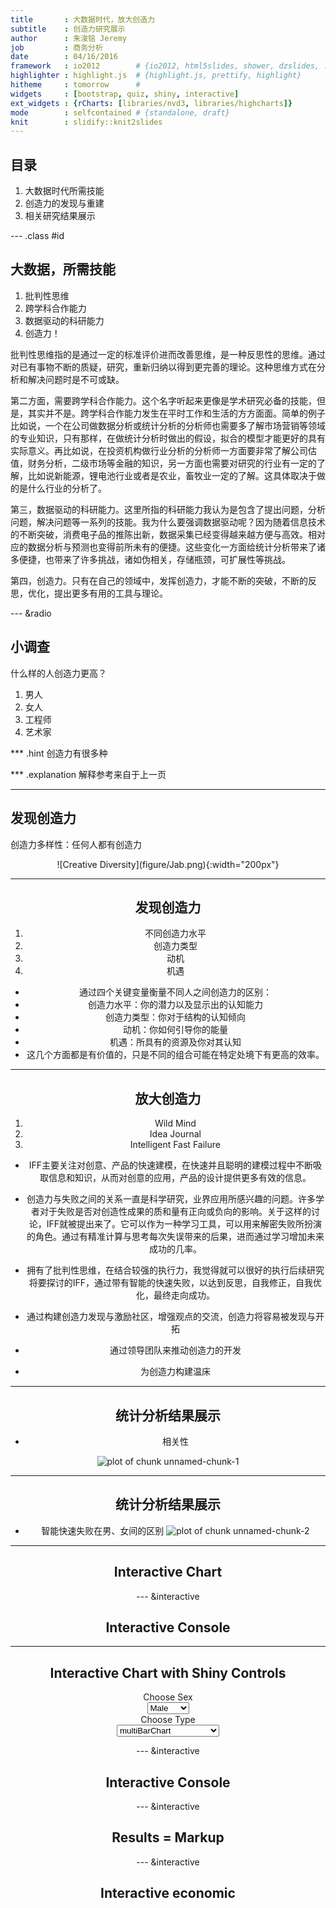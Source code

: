 ```yaml
---
title       : 大数据时代，放大创造力
subtitle    : 创造力研究展示
author      : 朱浚铭 Jeremy
job         : 商务分析
date        : 04/16/2016
framework   : io2012        # {io2012, html5slides, shower, dzslides, ...}
highlighter : highlight.js  # {highlight.js, prettify, highlight}
hitheme     : tomorrow      # 
widgets     : [bootstrap, quiz, shiny, interactive]
ext_widgets : {rCharts: [libraries/nvd3, libraries/highcharts]}
mode        : selfcontained # {standalone, draft}
knit        : slidify::knit2slides
---
```


## 目录

1. 大数据时代所需技能
2. 创造力的发现与重建
3. 相关研究结果展示

--- .class #id

## 大数据，所需技能

1. 批判性思维
2. 跨学科合作能力
3. 数据驱动的科研能力
4. 创造力！

批判性思维指的是通过一定的标准评价进而改善思维，是一种反思性的思维。通过对已有事物不断的质疑，研究，重新归纳以得到更完善的理论。这种思维方式在分析和解决问题时是不可或缺。

第二方面，需要跨学科合作能力。这个名字听起来更像是学术研究必备的技能，但是，其实并不是。跨学科合作能力发生在平时工作和生活的方方面面。简单的例子比如说，一个在公司做数据分析或统计分析的分析师也需要多了解市场营销等领域的专业知识，只有那样，在做统计分析时做出的假设，拟合的模型才能更好的具有实际意义。再比如说，在投资机构做行业分析的分析师一方面要非常了解公司估值，财务分析，二级市场等金融的知识，另一方面也需要对研究的行业有一定的了解，比如说新能源，锂电池行业或者是农业，畜牧业一定的了解。这具体取决于做的是什么行业的分析了。

第三，数据驱动的科研能力。这里所指的科研能力我认为是包含了提出问题，分析问题，解决问题等一系列的技能。我为什么要强调数据驱动呢？因为随着信息技术的不断突破，消费电子品的推陈出新，数据采集已经变得越来越方便与高效。相对应的数据分析与预测也变得前所未有的便捷。这些变化一方面给统计分析带来了诸多便捷，也带来了许多挑战，诸如伪相关，存储瓶颈，可扩展性等挑战。

第四，创造力。只有在自己的领域中，发挥创造力，才能不断的突破，不断的反思，优化，提出更多有用的工具与理论。

--- &radio

## 小调查

什么样的人创造力更高？

1. 男人
2. 女人
3. 工程师
4. 艺术家

*** .hint
创造力有很多种

*** .explanation
解释参考来自于上一页

--- 

## 发现创造力

创造力多样性：任何人都有创造力

<center>![Creative Diversity](figure/Jab.png){:width="200px"}

---
## 发现创造力

1. 不同创造力水平
2. 创造力类型
3. 动机
4. 机遇

- 通过四个关键变量衡量不同人之间创造力的区别：
- 创造力水平：你的潜力以及显示出的认知能力
- 创造力类型：你对于结构的认知倾向
- 动机：你如何引导你的能量
- 机遇：所具有的资源及你对其认知
- 这几个方面都是有价值的，只是不同的组合可能在特定处境下有更高的效率。


---
## 放大创造力

1. Wild Mind
2. Idea Journal
3. Intelligent Fast Failure

- IFF主要关注对创意、产品的快速建模，在快速并且聪明的建模过程中不断吸取信息和知识，从而对创意的应用，产品的设计提供更多有效的信息。

- 创造力与失败之间的关系一直是科学研究，业界应用所感兴趣的问题。许多学者对于失败是否对创造性成果的质和量有正向或负向的影响。关于这样的讨论，IFF就被提出来了。它可以作为一种学习工具，可以用来解密失败所扮演的角色。通过有精准计算与思考每次失误带来的后果，进而通过学习增加未来成功的几率。

- 拥有了批判性思维，在结合较强的执行力，我觉得就可以很好的执行后续研究将要探讨的IFF，通过带有智能的快速失败，以达到反思，自我修正，自我优化，最终走向成功。
- 通过构建创造力发现与激励社区，增强观点的交流，创造力将容易被发现与开拓
- 通过领导团队来推动创造力的开发
- 为创造力构建温床

---
## 统计分析结果展示

- 相关性

![plot of chunk unnamed-chunk-1](assets/fig/unnamed-chunk-1-1.png)

---
## 统计分析结果展示

- 智能快速失败在男、女间的区别
![plot of chunk unnamed-chunk-2](assets/fig/unnamed-chunk-2-1.png)

---
## Interactive Chart


<div id = 'chart1' class = 'rChart nvd3'></div>
<script type='text/javascript'>
 $(document).ready(function(){
      drawchart1()
    });
    function drawchart1(){  
      var opts = {
 "dom": "chart1",
"width":    800,
"height":    400,
"x": "Hair",
"y": "Freq",
"group": "Eye",
"type": "multiBarChart",
"id": "chart1" 
},
        data = [
 {
 "Hair": "Black",
"Eye": "Brown",
"Sex": "Male",
"Freq":             32 
},
{
 "Hair": "Brown",
"Eye": "Brown",
"Sex": "Male",
"Freq":             53 
},
{
 "Hair": "Red",
"Eye": "Brown",
"Sex": "Male",
"Freq":             10 
},
{
 "Hair": "Blond",
"Eye": "Brown",
"Sex": "Male",
"Freq":              3 
},
{
 "Hair": "Black",
"Eye": "Blue",
"Sex": "Male",
"Freq":             11 
},
{
 "Hair": "Brown",
"Eye": "Blue",
"Sex": "Male",
"Freq":             50 
},
{
 "Hair": "Red",
"Eye": "Blue",
"Sex": "Male",
"Freq":             10 
},
{
 "Hair": "Blond",
"Eye": "Blue",
"Sex": "Male",
"Freq":             30 
},
{
 "Hair": "Black",
"Eye": "Hazel",
"Sex": "Male",
"Freq":             10 
},
{
 "Hair": "Brown",
"Eye": "Hazel",
"Sex": "Male",
"Freq":             25 
},
{
 "Hair": "Red",
"Eye": "Hazel",
"Sex": "Male",
"Freq":              7 
},
{
 "Hair": "Blond",
"Eye": "Hazel",
"Sex": "Male",
"Freq":              5 
},
{
 "Hair": "Black",
"Eye": "Green",
"Sex": "Male",
"Freq":              3 
},
{
 "Hair": "Brown",
"Eye": "Green",
"Sex": "Male",
"Freq":             15 
},
{
 "Hair": "Red",
"Eye": "Green",
"Sex": "Male",
"Freq":              7 
},
{
 "Hair": "Blond",
"Eye": "Green",
"Sex": "Male",
"Freq":              8 
} 
]
  
      if(!(opts.type==="pieChart" || opts.type==="sparklinePlus" || opts.type==="bulletChart")) {
        var data = d3.nest()
          .key(function(d){
            //return opts.group === undefined ? 'main' : d[opts.group]
            //instead of main would think a better default is opts.x
            return opts.group === undefined ? opts.y : d[opts.group];
          })
          .entries(data);
      }
      
      if (opts.disabled != undefined){
        data.map(function(d, i){
          d.disabled = opts.disabled[i]
        })
      }
      
      nv.addGraph(function() {
        var chart = nv.models[opts.type]()
          .width(opts.width)
          .height(opts.height)
          
        if (opts.type != "bulletChart"){
          chart
            .x(function(d) { return d[opts.x] })
            .y(function(d) { return d[opts.y] })
        }
          
         
        
          
        

        
        
        
      
       d3.select("#" + opts.id)
        .append('svg')
        .datum(data)
        .transition().duration(500)
        .call(chart);

       nv.utils.windowResize(chart.update);
       return chart;
      });
    };
</script>

--- &interactive

## Interactive Console

<textarea class='interactive' id='interactive{{slide.num}}' data-cell='{{slide.num}}' data-results='asis' style='display:none'>require(googleVis)
M1 <- gvisMotionChart(Fruits, idvar = 'Fruit', timevar = 'Year')
print(M1, 'chart')</textarea>

---

## Interactive Chart with Shiny Controls

<div class="row-fluid">
  <div class="col-sm-4">
    <form class="well">
      <div class="form-group shiny-input-container">
        <label class="control-label" for="sex">Choose Sex</label>
        <div>
          <select id="sex"><option value="Male" selected>Male</option>
<option value="Female">Female</option></select>
          <script type="application/json" data-for="sex" data-nonempty="">{}</script>
        </div>
      </div>
      <div class="form-group shiny-input-container">
        <label class="control-label" for="type">Choose Type</label>
        <div>
          <select id="type"><option value="multiBarChart" selected>multiBarChart</option>
<option value="multiBarHorizontalChart">multiBarHorizontalChart</option></select>
          <script type="application/json" data-for="type" data-nonempty="">{}</script>
        </div>
      </div>
    </form>
  </div>
  <div class="col-sm-8">
    <div id="nvd3plot" class="shiny-html-output nvd3 rChart"></div>
  </div>
</div>

--- &interactive

## Interactive Console

<textarea class='interactive' id='interactive{{slide.num}}' data-cell='{{slide.num}}' data-results='asis' style='display:none'>require(rCharts)
a <- Highcharts$new()
a$chart(type = "spline")
a$series(data = c(1, 3, 2, 4, 5, 4, 6, 2, 3, 5, NA), dashStyle = "longdash")
a$series(data = c(NA, 4, 1, 3, 4, 2, 9, 1, 2, 3, 4), dashStyle = "shortdot")
a$legend(symbolWidth = 80)
a$print('chart3')</textarea>

--- &interactive

## Results = Markup

<textarea class='interactive' id='interactive{{slide.num}}' data-cell='{{slide.num}}' data-results='markup' style='display:none'>require(xtable)
options(xtable.type = 'html')
xtable(head(mtcars))</textarea>

--- &interactive

## Interactive economic 

<textarea class='interactive' id='interactive{{slide.num}}' data-cell='{{slide.num}}' data-results='markup' style='display:none'>data(economics, package = "ggplot2")
econ = transform(economics, date = as.character(date))
m1 = mPlot(x = "date", y = c("psavert", "uempmed"), type = "Line", data = econ)
m1$set(pointSize = 0, lineWidth = 1)
m1</textarea>

